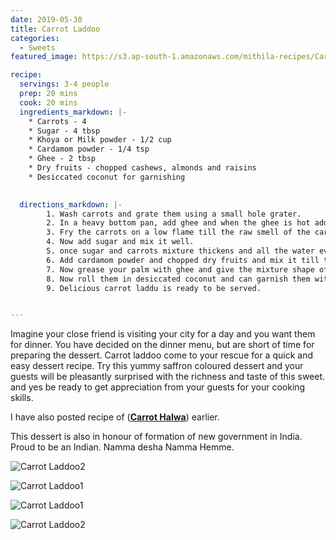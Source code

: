 ```yaml
---
date: 2019-05-30
title: Carrot Laddoo  
categories:
  - Sweets
featured_image: https://s3.ap-south-1.amazonaws.com/mithila-recipes/Carrot_laddu5.jpg

recipe:
  servings: 3-4 people
  prep: 20 mins
  cook: 20 mins 
  ingredients_markdown: |-
    * Carrots - 4
    * Sugar - 4 tbsp
    * Khoya or Milk powder - 1/2 cup
    * Cardamom powder - 1/4 tsp
    * Ghee - 2 tbsp
    * Dry fruits - chopped cashews, almonds and raisins
    * Desiccated coconut for garnishing
 

  directions_markdown: |-
        1. Wash carrots and grate them using a small hole grater.
        2. In a heavy bottom pan, add ghee and when the ghee is hot add grated carrots.
        3. Fry the carrots on a low flame till the raw smell of the carrots is gone.
        4. Now add sugar and mix it well. 
        5. once sugar and carrots mixture thickens and all the water evaporates, add khoya and mix it.
        6. Add cardamom powder and chopped dry fruits and mix it till the mixture is completely thickend and starts to leave the sides of pan and forms a lump.( I have added dry fruits without roasting them, you can fry them in ghee and then add it)
        7. Now grease your palm with ghee and give the mixture shape of laddu by taking small amount of mixture at a time.
        8. Now roll them in desiccated coconut and can garnish them with dry fruits.
        9. Delicious carrot laddu is ready to be served.


---
```

Imagine your close friend is visiting your city for a day and you want them for dinner. You have decided on the dinner menu, but are short of time for preparing the dessert. 
Carrot laddoo come to your rescue for a quick and easy dessert recipe. Try this yummy saffron coloured dessert and your guests will be pleasantly surprised with the richness and taste of this sweet.
 and yes be ready to get appreciation from your guests for your cooking skills.

I have also posted recipe of 
([**Carrot Halwa**](https://www.mithilaas.com/sweets/2018/04/27/carrot-halwa/)) earlier. 

This dessert is also in honour of formation of new government in India. 
Proud to be an Indian. Namma desha Namma Hemme.


![Carrot Laddoo2](https://s3.ap-south-1.amazonaws.com/mithila-recipes/Carrot_laddu4.jpg)

![Carrot Laddoo1](https://s3.ap-south-1.amazonaws.com/mithila-recipes/Carrot_laddu3_small.jpg)

![Carrot Laddoo1](https://s3.ap-south-1.amazonaws.com/mithila-recipes/Carrot_laddu1_small.jpg)

![Carrot Laddoo2](https://s3.ap-south-1.amazonaws.com/mithila-recipes/Carrot_laddu2_small.jpg)







